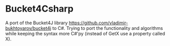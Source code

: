 # Bucket4Csharp

A port of the Bucket4J library https://github.com/vladimir-bukhtoyarov/bucket4j to C#. Trying to port the functionality and algorithms while keeping the syntax more C#'py (instead of GetX use a property called X).
